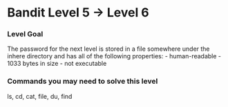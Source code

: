 Bandit Level 5 → Level 6
========================

### Level Goal

The password for the next level is stored in a file somewhere under the inhere directory and has all of the following properties: - human-readable - 1033 bytes in size - not executable

### Commands you may need to solve this level

ls, cd, cat, file, du, find